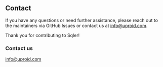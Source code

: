 ## Contact

If you have any questions or need further assistance, please reach out to the maintainers via GitHub Issues or contact us at info@uproid.com.

Thank you for contributing to Sqler!
### Contact us
info@uproid.com
